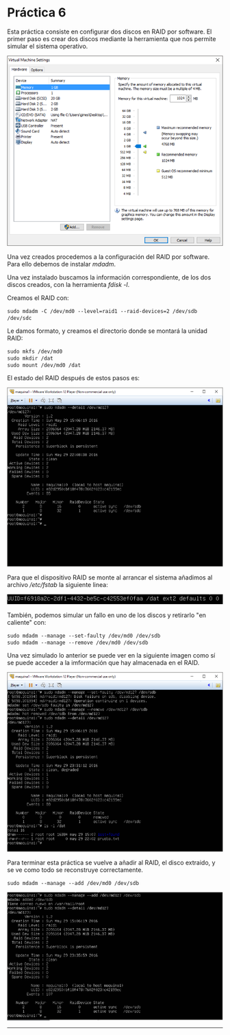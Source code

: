 # Práctica 6

Esta práctica consiste en configurar dos discos en RAID por software. El primer paso es crear dos discos mediante la herramienta que nos permite simular el sistema operativo.

![img](https://github.com/GinesNC/SWAP/blob/master/practica6/archivos/creacion_discos.PNG)

Una vez creados procedemos a la configuración del RAID por software. Para ello debemos de instalar _mdadm_.

Una vez instalado buscamos la información correspondiente, de los dos discos creados, con la herramienta _fdisk -l_.

Creamos el RAID con:

    sudo mdadm -C /dev/md0 --level=raid1 --raid-devices=2 /dev/sdb /dev/sdc

Le damos formato, y creamos el directorio donde se montará la unidad RAID:

    sudo mkfs /dev/md0
    sudo mkdir /dat
    sudo mount /dev/md0 /dat

El estado del RAID después de estos pasos es:

![img](https://github.com/GinesNC/SWAP/blob/master/practica6/archivos/estado_RAID_1paso.PNG)

Para que el dispositivo RAID se monte al arrancar el sistema añadimos al archivo _/etc/fstab_ la siguiente linea:

![img](https://github.com/GinesNC/SWAP/blob/master/practica6/archivos/etc_fstab.PNG)

También, podemos simular un fallo en uno de los discos y retirarlo "en caliente" con:

    sudo mdadm --manage --set-faulty /dev/md0 /dev/sdb
    sudo mdadm --manage --remove /dev/md0 /dev/sdb

Una vez simulado lo anterior se puede ver en la siguiente imagen como sí se puede acceder a la imformación que hay almacenada en el RAID.

![img](https://github.com/GinesNC/SWAP/blob/master/practica6/archivos/comrpobacionRAID_parada.PNG)

Para terminar esta práctica se vuelve a añadir al RAID, el disco extraido, y se ve como todo se reconstruye correctamente.

    sudo mdadm --manage --add /dev/md0 /dev/sdb

![img](https://github.com/GinesNC/SWAP/blob/master/practica6/archivos/add_RAID.PNG)

*************************************
